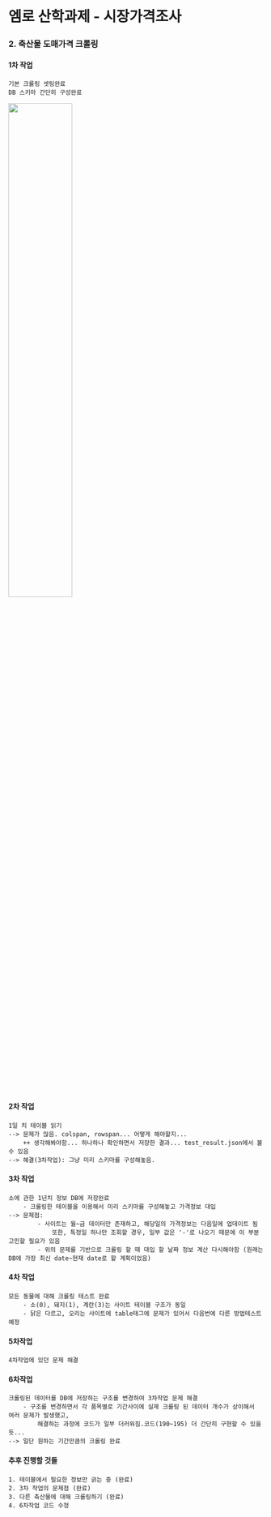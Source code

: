 # 엠로 산학과제 - 시장가격조사

### **2. 축산물 도매가격** 크롤링

#### 1차 작업

    기본 크롤링 셋팅완료
    DB 스키마 간단히 구성완료

<img src="https://user-images.githubusercontent.com/2025813/105574974-6d54d900-5dab-11eb-82f6-bad929ed6ea6.jpg" width="50%" height="50%">

#### 2차 작업

    1일 치 테이블 읽기
    --> 문제가 많음. colspan, rowspan... 어떻게 해야할지...
        ++ 생각해봐야함... 하나하나 확인하면서 저장한 결과... test_result.json에서 볼 수 있음
    --> 해결(3차작업): 그냥 미리 스키마를 구성해놓음.

#### 3차 작업

    소에 관한 1년치 정보 DB에 저장완료
        - 크롤링한 테이블을 이용해서 미리 스키마를 구성해놓고 가격정보 대입
    --> 문제점:
            - 사이트는 월~금 데이터만 존재하고, 해당일의 가격정보는 다음일에 업데이트 됨
                또한, 특정일 하나만 조회할 경우, 일부 값은 '-'로 나오기 때문에 이 부분 고민할 필요가 있음
            - 위의 문제를 기반으로 크롤링 할 때 대입 할 날짜 정보 계산 다시해야함 (원래는 DB에 가장 최신 date~현재 date로 할 계획이었음)

#### 4차 작업

    모든 동물에 대해 크롤링 테스트 완료
        - 소(0), 돼지(1), 계란(3)는 사이트 테이블 구조가 동일
        - 닭은 다르고, 오리는 사이트에 table태그에 문제가 있어서 다음번에 다른 방법테스트 예정

#### 5차작업

    4차작업에 있던 문제 해결

#### 6차작업

    크롤링된 데이터를 DB에 저장하는 구조를 변경하여 3차작업 문제 해결
        - 구조를 변경하면서 각 품목별로 기간사이에 실제 크롤링 된 데이터 개수가 상이해서 여러 문제가 발생했고,
            해결하는 과정에 코드가 일부 더러워짐.코드(190~195) 더 간단히 구현할 수 있을듯...
    --> 일단 원하는 기간만큼의 크롤링 완료

#### 추후 진행할 것들

    1. 테이블에서 필요한 정보만 긁는 중 (완료)
    2. 3차 작업의 문제점 (완료)
    3. 다른 축산물에 대해 크롤링하기 (완료)
    4. 6차작업 코드 수정
